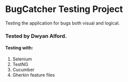 # BugCatcher Testing Project

Testing the application for bugs both visual and logical. 
### Tested by Dwyan Alford.
#### Testing with:
1. Selenium
2. TestNG
3. Cucumber
4. Gherkin feature files

